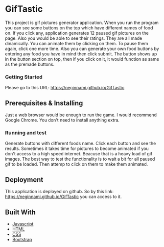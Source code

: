# GifTastic

This project is gif pictures generator application. When you run the program you can see some buttons on the top which have different names of food on. If you click any, application generates 12 paused gif pictures on the page. Also you would be able to see their ratings. They are all made dinamically. You can animate them by clicking on them. To pause them again, click one more time. 
Also you can generate your own food buttons by entering any food you have in mind then click submit. The button shows up in the button section on top, then if you click on it, it would function as same as the premade buttons.  

### Getting Started 

Please go to this URL: https://neginnami.github.io/GifTastic

## Prerequisites & Installing

Just a web browser would be enough to run the game. I would recommend Google Chrome. You don't need to install anything extra.
 
### Running and test

Generate buttons with different foods name. Click each button and see the results. Sometimes it takes time for pictures to become animated if you don't access to a high speed internet. Beacuse that is a heavy load of gif images. The best way to test the functionality is to wait a bit for all paused gif to be loaded. Then attemp to click on them to make them animated.   


## Deployment

This application is deployed on github. So by this link: https://neginnami.github.io/GifTastic you can access to it.

## Built With

* [Javascript](https://www.javascript.com/)
* [HTML](https://en.wikipedia.org/wiki/HTML)
* [CSS](https://en.wikipedia.org/wiki/Cascading_Style_Sheets)
* [Bootstrap](http://getbootstrap.com/)

